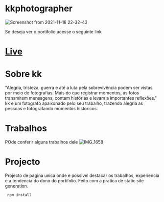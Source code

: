 # kkphotographer
 
![Screenshot from 2021-11-18 22-32-43](https://user-images.githubusercontent.com/72309855/142734306-ecdea3de-9bb3-4bd8-be64-d7129bd98d46.png)

Se deseja ver o portifolio acesse o seguinte link
<h1><a href="https://kkphotographer.vercel.app/">Live</a></h1>

# Sobre kk

"Alegria, tristeza, guerra e até a luta pela sobrevivência podem ser vistas por meio de fotografias. Mais do que registrar momentos, as fotos transmitem mensagens, contam histórias e levam a importantes reflexões."
kk e um fotografo apaixonado pelo seu trabalho, trazendo alegria as pessoas e fotografando momentos historicos.

# Trabalhos
POde conferir alguns trabalhos dele
![IMG_1658](https://user-images.githubusercontent.com/72309855/142734362-715e15f0-9f8e-4bf6-a0e4-dba82bc4304f.JPG)


# Projecto
Projecto de pagina unica onde e possivel destacar os trabalhos, experiencia e a tendencia do dono do portifolio.
Feito com a pratica de static site generation.



```js 
 npm install
```
